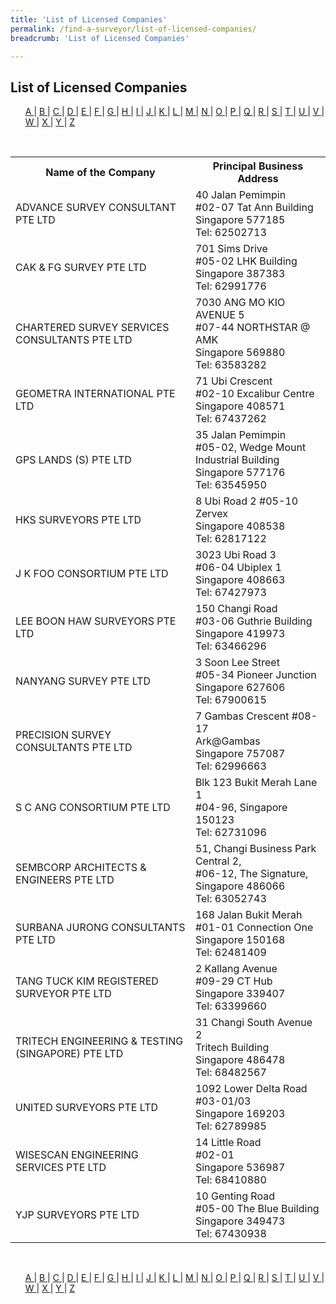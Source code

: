 ```yaml
---
title: 'List of Licensed Companies'
permalink: /find-a-surveyor/list-of-licensed-companies/
breadcrumb: 'List of Licensed Companies'

---
```



<style>
ol{
    list-style: none;
    margin-left: 0;
  } 
 li{   
    display: inline;
  }
 </style>
## List of Licensed Companies

<ol>
  <li><a href="#A">A </a></li>
  <li>|</li>
  <li><a href="#B">B </a></li>
  <li>|</li>
  <li><a href="#C">C </a></li>
  <li>|</li>
  <li><a href="#D">D </a></li>
  <li>|</li>
  <li><a href="#E">E </a></li>
  <li>|</li>
  <li><a href="#F">F </a></li>
  <li>|</li>
  <li><a href="#G">G </a></li>
  <li>|</li>
  <li><a href="#H">H </a></li>
  <li>|</li>
  <li><a href="#I">I </a></li>
  <li>|</li>
  <li><a href="#J">J </a></li>
  <li>|</li>
  <li><a href="#K">K </a></li>
  <li>|</li>
  <li><a href="#L">L </a></li>
  <li>|</li>
  <li><a href="#M">M </a></li>
  <li>|</li>
  <li><a href="#N">N </a></li>
  <li>|</li>
  <li><a href="#O">O </a></li>
  <li>|</li>
  <li><a href="#P">P </a></li>
  <li>|</li>
  <li><a href="#Q">Q </a></li>
  <li>|</li>
  <li><a href="#R">R </a></li>
  <li>|</li>
  <li><a href="#S">S </a></li>
  <li>|</li>
  <li><a href="#T">T </a></li>
  <li>|</li>
  <li><a href="#U">U </a></li>
  <li>|</li>
  <li><a href="#V">V </a></li>
  <li>|</li>
  <li><a href="#W">W </a></li>
  <li>|</li>
  <li><a href="#X">X </a></li>
  <li>|</li>
  <li><a href="#Y">Y </a></li>
  <li>|</li>
  <li><a href="#Z">Z </a></li>
</ol><br>

<table>
    <tr>
    <tr>
    <tr>    
    <th>Name of the Company</th>
    <th>Principal Business Address</th>
  </tr>
  <tr>
    <td><a id="A"></a>ADVANCE SURVEY CONSULTANT PTE LTD</td>
    <td>
        40 Jalan Pemimpin<br>
        #02-07 Tat Ann Building<br>
        Singapore 577185<br>
        Tel: 62502713</td>
  </tr>
  <tr>
    <td><a id="C"></a>CAK & FG SURVEY PTE LTD</td>
    <td>
        701 Sims Drive<br>
        #05-02 LHK Building<br>
        Singapore 387383<br>
        Tel: 62991776</td>
  </tr>
  <tr>
    <td><a id="C"></a>CHARTERED SURVEY SERVICES CONSULTANTS PTE LTD</td>
    <td>
        7030 ANG MO KIO AVENUE 5<br>
        #07-44 NORTHSTAR @ AMK<br>
        Singapore 569880<br>
        Tel: 63583282</td>
  </tr>
  </tr> 
    <td><a id="G"></a>GEOMETRA INTERNATIONAL PTE LTD</td>
    <td>
        71 Ubi Crescent<br>
        #02-10 Excalibur Centre<br>
        Singapore 408571<br>
        Tel: 67437262</td>
  </tr>
  <tr>
    <td><a id="G"></a>GPS LANDS (S) PTE LTD</td>
    <td>
        35 Jalan Pemimpin<br>
        #05-02, Wedge Mount Industrial Building<br>
        Singapore 577176<br>
        Tel: 63545950</td>
  </tr>
  <tr>
    <td><a id="H"></a>HKS SURVEYORS PTE LTD</td>
    <td>
        8 Ubi Road 2 #05-10<br>
        Zervex<br>
        Singapore 408538<br>
        Tel: 62817122</td>
  </tr>
  <tr>
    <td><a id="J"></a>J K FOO CONSORTIUM PTE LTD</td>
    <td>
        3023 Ubi Road 3<br>
        #06-04 Ubiplex 1<br>
        Singapore 408663<br>
        Tel: 67427973</td>
  </tr>
  <tr>
    <td><a id="L"></a>LEE BOON HAW SURVEYORS PTE LTD</td>
    <td>
      150 Changi Road<br>
      #03-06 Guthrie Building<br>
      Singapore 419973<br>
      Tel: 63466296</td>
  </tr>
  <tr>
    <td><a id="N"></a>NANYANG SURVEY PTE LTD</td>
    <td>
      3 Soon Lee Street<br>
      #05-34 Pioneer Junction<br>
      Singapore 627606<br>
      Tel: 67900615</td>
  </tr>
  <tr>
    <td><a id="P"></a>PRECISION SURVEY CONSULTANTS PTE LTD</td>
    <td>
        7 Gambas Crescent #08-17<br>
        Ark@Gambas<br>
        Singapore 757087<br>
        Tel: 62996663</td>
  </tr>
  <tr>
    <td><a id="S"></a>S C ANG CONSORTIUM PTE LTD</td>
    <td>
        Blk 123 Bukit Merah Lane 1<br>
        #04-96, Singapore 150123<br>
        Tel: 62731096</td>
  </tr>
  <tr>
    <td><a id="S"></a>SEMBCORP ARCHITECTS & ENGINEERS PTE LTD</td>
    <td>
        51, Changi Business Park Central 2,<br>
        #06-12, The Signature,<br>
        Singapore 486066<br>
        Tel: 63052743</td>
  </tr>
  <tr>
    <td><a id="S"></a>SURBANA JURONG CONSULTANTS PTE LTD</td>
    <td>
        168 Jalan Bukit Merah<br>
        #01-01 Connection One<br>
        Singapore 150168<br>
        Tel: 62481409</td>
  </tr>
  <tr>
    <td><a id="T"></a>TANG TUCK KIM REGISTERED SURVEYOR PTE LTD</td>
    <td>
        2 Kallang Avenue<br>
        #09-29 CT Hub<br>
        Singapore 339407<br>
        Tel: 63399660</td>
  </tr>
  <tr>
    <td><a id="T"></a>TRITECH ENGINEERING & TESTING (SINGAPORE) PTE LTD</td>
    <td>
        31 Changi South Avenue 2<br>
        Tritech Building<br>
        Singapore 486478<br>
        Tel: 68482567</td>
  </tr>
  <tr>
    <td><a id="U"></a>UNITED SURVEYORS PTE LTD</td>
    <td>
        1092 Lower Delta Road<br>
        #03-01/03<br>
        Singapore 169203<br>
        Tel: 62789985</td>
  </tr>
  <tr>
    <td><a id="W"></a>WISESCAN ENGINEERING SERVICES PTE LTD</td>
    <td>
        14 Little Road<br>
        #02-01<br>
        Singapore 536987<br>
        Tel: 68410880</td>
  </tr>
  <tr>
    <td><a id="Y"></a>YJP SURVEYORS PTE LTD</td>
    <td>
        10 Genting Road<br>
        #05-00 The Blue Building<br>
        Singapore 349473<br>
        Tel: 67430938</td>
  </tr>
</table><br>

<ol>
  <li><a href="#A">A </a></li>
  <li>|</li>
  <li><a href="#B">B </a></li>
  <li>|</li>
  <li><a href="#C">C </a></li>
  <li>|</li>
  <li><a href="#D">D </a></li>
  <li>|</li>
  <li><a href="#E">E </a></li>
  <li>|</li>
  <li><a href="#F">F </a></li>
  <li>|</li>
  <li><a href="#G">G </a></li>
  <li>|</li>
  <li><a href="#H">H </a></li>
  <li>|</li>
  <li><a href="#I">I </a></li>
  <li>|</li>
  <li><a href="#J">J </a></li>
  <li>|</li>
  <li><a href="#K">K </a></li>
  <li>|</li>
  <li><a href="#L">L </a></li>
  <li>|</li>
  <li><a href="#M">M </a></li>
  <li>|</li>
  <li><a href="#N">N </a></li>
  <li>|</li>
  <li><a href="#O">O </a></li>
  <li>|</li>
  <li><a href="#P">P </a></li>
  <li>|</li>
  <li><a href="#Q">Q </a></li>
  <li>|</li>
  <li><a href="#R">R </a></li>
  <li>|</li>
  <li><a href="#S">S </a></li>
  <li>|</li>
  <li><a href="#T">T </a></li>
  <li>|</li>
  <li><a href="#U">U </a></li>
  <li>|</li>
  <li><a href="#V">V </a></li>
  <li>|</li>
  <li><a href="#W">W </a></li>
  <li>|</li>
  <li><a href="#X">X </a></li>
  <li>|</li>
  <li><a href="#Y">Y </a></li>
  <li>|</li>
  <li><a href="#Z">Z </a></li>
</ol>
